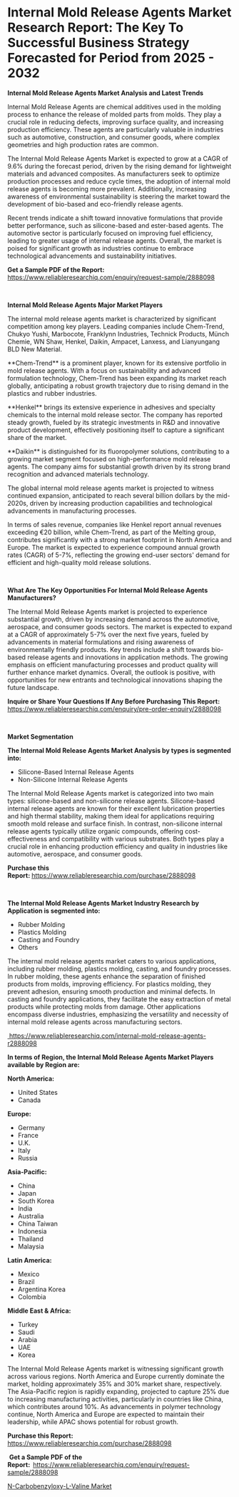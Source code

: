 <p><h1>Internal Mold Release Agents Market Research Report: The Key To Successful Business Strategy Forecasted for Period from 2025 - 2032</h1></p><p><strong>Internal Mold Release Agents Market Analysis and Latest Trends</strong></p>
<p><p>Internal Mold Release Agents are chemical additives used in the molding process to enhance the release of molded parts from molds. They play a crucial role in reducing defects, improving surface quality, and increasing production efficiency. These agents are particularly valuable in industries such as automotive, construction, and consumer goods, where complex geometries and high production rates are common.</p><p>The Internal Mold Release Agents Market is expected to grow at a CAGR of 9.6% during the forecast period, driven by the rising demand for lightweight materials and advanced composites. As manufacturers seek to optimize production processes and reduce cycle times, the adoption of internal mold release agents is becoming more prevalent. Additionally, increasing awareness of environmental sustainability is steering the market toward the development of bio-based and eco-friendly release agents.</p><p>Recent trends indicate a shift toward innovative formulations that provide better performance, such as silicone-based and ester-based agents. The automotive sector is particularly focused on improving fuel efficiency, leading to greater usage of internal release agents. Overall, the market is poised for significant growth as industries continue to embrace technological advancements and sustainability initiatives.</p></p>
<p><strong>Get a Sample PDF of the Report:&nbsp;</strong> <a href="https://www.reliableresearchiq.com/enquiry/request-sample/2888098?utm_campaign=2927&utm_medium=2&utm_source=Github&utm_content=ia&utm_term=14032025&utm_id=internal-mold-release-agents">https://www.reliableresearchiq.com/enquiry/request-sample/2888098</a></p>
<p>&nbsp;</p>
<p><strong>Internal Mold Release Agents Major Market Players</strong></p>
<p><p>The internal mold release agents market is characterized by significant competition among key players. Leading companies include Chem-Trend, Chukyo Yushi, Marbocote, Franklynn Industries, Technick Products, Münch Chemie, WN Shaw, Henkel, Daikin, Ampacet, Lanxess, and Lianyungang BLD New Material. </p><p>**Chem-Trend** is a prominent player, known for its extensive portfolio in mold release agents. With a focus on sustainability and advanced formulation technology, Chem-Trend has been expanding its market reach globally, anticipating a robust growth trajectory due to rising demand in the plastics and rubber industries.</p><p>**Henkel** brings its extensive experience in adhesives and specialty chemicals to the internal mold release sector. The company has reported steady growth, fueled by its strategic investments in R&D and innovative product development, effectively positioning itself to capture a significant share of the market.</p><p>**Daikin** is distinguished for its fluoropolymer solutions, contributing to a growing market segment focused on high-performance mold release agents. The company aims for substantial growth driven by its strong brand recognition and advanced materials technology.</p><p>The global internal mold release agents market is projected to witness continued expansion, anticipated to reach several billion dollars by the mid-2020s, driven by increasing production capabilities and technological advancements in manufacturing processes.</p><p>In terms of sales revenue, companies like Henkel report annual revenues exceeding €20 billion, while Chem-Trend, as part of the Melting group, contributes significantly with a strong market footprint in North America and Europe. The market is expected to experience compound annual growth rates (CAGR) of 5-7%, reflecting the growing end-user sectors' demand for efficient and high-quality mold release solutions.</p></p>
<p>&nbsp;</p>
<p><strong>What Are The Key Opportunities For Internal Mold Release Agents Manufacturers?</strong></p>
<p><p>The Internal Mold Release Agents market is projected to experience substantial growth, driven by increasing demand across the automotive, aerospace, and consumer goods sectors. The market is expected to expand at a CAGR of approximately 5-7% over the next five years, fueled by advancements in material formulations and rising awareness of environmentally friendly products. Key trends include a shift towards bio-based release agents and innovations in application methods. The growing emphasis on efficient manufacturing processes and product quality will further enhance market dynamics. Overall, the outlook is positive, with opportunities for new entrants and technological innovations shaping the future landscape.</p></p>
<p><strong>Inquire or Share Your Questions If Any Before Purchasing This Report:</strong> <a href="https://www.reliableresearchiq.com/enquiry/pre-order-enquiry/2888098?utm_campaign=2927&utm_medium=2&utm_source=Github&utm_content=ia&utm_term=14032025&utm_id=internal-mold-release-agents">https://www.reliableresearchiq.com/enquiry/pre-order-enquiry/2888098</a></p>
<p>&nbsp;</p>
<p><strong>Market Segmentation</strong></p>
<p><strong>The Internal Mold Release Agents Market Analysis by types is segmented into:</strong></p>
<p><ul><li>Silicone-Based Internal Release Agents</li><li>Non-Silicone Internal Release Agents</li></ul></p>
<p><p>The Internal Mold Release Agents market is categorized into two main types: silicone-based and non-silicone release agents. Silicone-based internal release agents are known for their excellent lubrication properties and high thermal stability, making them ideal for applications requiring smooth mold release and surface finish. In contrast, non-silicone internal release agents typically utilize organic compounds, offering cost-effectiveness and compatibility with various substrates. Both types play a crucial role in enhancing production efficiency and quality in industries like automotive, aerospace, and consumer goods.</p></p>
<p><strong>Purchase this Report:&nbsp;</strong><a href="https://www.reliableresearchiq.com/purchase/2888098?utm_campaign=2927&utm_medium=2&utm_source=Github&utm_content=ia&utm_term=14032025&utm_id=internal-mold-release-agents">https://www.reliableresearchiq.com/purchase/2888098</a></p>
<p>&nbsp;</p>
<p><strong>The Internal Mold Release Agents Market Industry Research by Application is segmented into:</strong></p>
<p><ul><li>Rubber Molding</li><li>Plastics Molding</li><li>Casting and Foundry</li><li>Others</li></ul></p>
<p><p>The internal mold release agents market caters to various applications, including rubber molding, plastics molding, casting, and foundry processes. In rubber molding, these agents enhance the separation of finished products from molds, improving efficiency. For plastics molding, they prevent adhesion, ensuring smooth production and minimal defects. In casting and foundry applications, they facilitate the easy extraction of metal products while protecting molds from damage. Other applications encompass diverse industries, emphasizing the versatility and necessity of internal mold release agents across manufacturing sectors.</p></p>
<p><a href="https://www.reliableresearchiq.com/internal-mold-release-agents-r2888098?utm_campaign=2927&utm_medium=2&utm_source=Github&utm_content=ia&utm_term=14032025&utm_id=internal-mold-release-agents">&nbsp;https://www.reliableresearchiq.com/internal-mold-release-agents-r2888098</a></p>
<p><strong>In terms of Region, the Internal Mold Release Agents Market Players available by Region are:</strong></p>
<p>
    <p> <strong> North America: </strong>
        <ul>
            <li>United States</li>
            <li>Canada</li>
        </ul>
        </p> 
    <p> <strong> Europe: </strong>
        <ul>
            <li>Germany</li>
            <li>France</li>
            <li>U.K.</li>
            <li>Italy</li>
            <li>Russia</li>
        </ul>
        </p> 
    <p> <strong> Asia-Pacific: </strong>
        <ul>
            <li>China</li>
            <li>Japan</li>
            <li>South Korea</li>
            <li>India</li>
            <li>Australia</li>
            <li>China Taiwan</li>
            <li>Indonesia</li>
            <li>Thailand</li>
            <li>Malaysia</li>
        </ul>
        </p> 
    <p> <strong> Latin America: </strong>
        <ul>
            <li>Mexico</li>
            <li>Brazil</li>
            <li>Argentina Korea</li>
            <li>Colombia</li>
        </ul>
        </p> 
    <p> <strong> Middle East & Africa: </strong>
        <ul>
            <li>Turkey</li>
            <li>Saudi</li>
            <li>Arabia</li>
            <li>UAE</li>
            <li>Korea</li>
        </ul>
    </p>
    </p>
<p><p>The Internal Mold Release Agents market is witnessing significant growth across various regions. North America and Europe currently dominate the market, holding approximately 35% and 30% market share, respectively. The Asia-Pacific region is rapidly expanding, projected to capture 25% due to increasing manufacturing activities, particularly in countries like China, which contributes around 10%. As advancements in polymer technology continue, North America and Europe are expected to maintain their leadership, while APAC shows potential for robust growth.</p></p>
<p><strong>Purchase this Report: </strong><a href="https://www.reliableresearchiq.com/purchase/2888098?utm_campaign=2927&utm_medium=2&utm_source=Github&utm_content=ia&utm_term=14032025&utm_id=internal-mold-release-agents">https://www.reliableresearchiq.com/purchase/2888098</a></p>
<p>&nbsp;<strong>Get a Sample PDF of the Report:&nbsp;&nbsp;</strong><a href="https://www.reliableresearchiq.com/enquiry/request-sample/2888098?utm_campaign=2927&utm_medium=2&utm_source=Github&utm_content=ia&utm_term=14032025&utm_id=internal-mold-release-agents">https://www.reliableresearchiq.com/enquiry/request-sample/2888098</a></p>
<p><strong></strong></p>
<p><p><a href="https://github.com/vilehoaguy/Market-Research-Report-List-1/blob/main/n-carbobenzyloxy-l-valine-market.md?utm_campaign=2927&utm_medium=2&utm_source=Github&utm_content=ia&utm_term=14032025&utm_id=internal-mold-release-agents">N-Carbobenzyloxy-L-Valine Market</a></p></p>